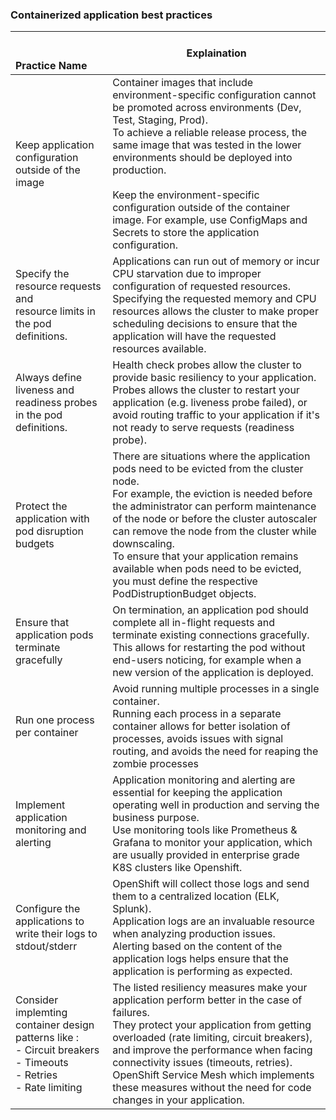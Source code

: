 

### Containerized application best practices

| <br /><br />Practice Name                                                                                                        | Explaination                                                                                                                                                                                                                                                                                                                                                                                                                                        |
| :------------------------------------------------------------------------------------------------------------------------------- | --------------------------------------------------------------------------------------------------------------------------------------------------------------------------------------------------------------------------------------------------------------------------------------------------------------------------------------------------------------------------------------------------------------------------------------------------- |
| Keep application configuration outside of the image                                                                              | Container images that include environment-specific configuration cannot be promoted across environments (Dev, Test, Staging, Prod).<br />To achieve a reliable release process, the same image that was tested in the lower environments should be deployed into production.<br /><br />Keep the environment-specific configuration outside of the container image. For example, use ConfigMaps and Secrets to store the application configuration. |
| Specify the resource requests and<br />resource limits in the pod definitions.                                                   | Applications can run out of memory or incur CPU starvation due to improper configuration of requested resources.<br />Specifying the requested memory and CPU resources allows the cluster to make proper scheduling decisions to ensure that the application will have the requested resources available.                                                                                                                                          |
| Always define liveness and<br />readiness probes in the pod definitions.                                                         | Health check probes allow the cluster to provide basic resiliency to your application.<br />Probes allows the cluster to restart your application (e.g. liveness probe failed), or avoid routing traffic to your application if it's not ready to serve requests (readiness probe).                                                                                                                                                                |
| Protect the application with pod disruption budgets                                                                              | There are situations where the application pods need to be evicted from the cluster node.<br />For example, the eviction is needed before the administrator can perform maintenance of the node or before the cluster autoscaler can remove the node from the cluster while downscaling. <br />To ensure that your application remains available when pods need to be evicted, you must define the respective PodDistruptionBudget objects.         |
| Ensure that application pods terminate gracefully                                                                                | On termination, an application pod should complete all in-flight requests and terminate existing connections gracefully.<br />This allows for restarting the pod without end-users noticing, for example when a new version of the application is deployed.                                                                                                                                                                                         |
| Run one process per container                                                                                                    | Avoid running multiple processes in a single container.<br />Running each process in a separate container allows for better isolation of processes, avoids issues with signal routing, and avoids the need for reaping the zombie processes                                                                                                                                                                                                         |
| Implement application monitoring and alerting                                                                                    | Application monitoring and alerting are essential for keeping the application operating well in production and serving the business purpose.<br />Use monitoring tools like Prometheus & Grafana to monitor your application, which are usually provided in enterprise grade K8S clusters like Openshift.                                                                                                                                           |
| Configure the applications to write their logs to<br />stdout/stderr                                                             | OpenShift will collect those logs and send them to a centralized location (ELK, Splunk).<br />Application logs are an invaluable resource when analyzing production issues. <br />Alerting based on the content of the application logs helps ensure that the application is performing as expected.                                                                                                                                                |
| Consider implemting container design patterns like :<br />- Circuit breakers<br />- Timeouts<br />- Retries<br />- Rate limiting | The listed resiliency measures make your application perform better in the case of failures.<br />They protect your application from getting overloaded (rate limiting, circuit breakers), <br />and improve the performance when facing connectivity issues (timeouts, retries). <br />OpenShift Service Mesh which implements these measures without the need for code changes in your application.                                               |
